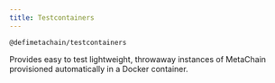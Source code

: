 ```yaml
---
title: Testcontainers
---
```


`@defimetachain/testcontainers`

Provides easy to test lightweight, throwaway instances of MetaChain provisioned automatically in a Docker container.
